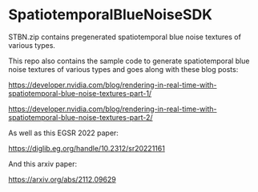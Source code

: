 # SpatiotemporalBlueNoiseSDK

STBN.zip contains pregenerated spatiotemporal blue noise textures of various types.

This repo also contains the sample code to generate spatiotemporal blue noise textures of various types and goes along with these blog posts:

https://developer.nvidia.com/blog/rendering-in-real-time-with-spatiotemporal-blue-noise-textures-part-1/

https://developer.nvidia.com/blog/rendering-in-real-time-with-spatiotemporal-blue-noise-textures-part-2/

As well as this EGSR 2022 paper:

https://diglib.eg.org/handle/10.2312/sr20221161

And this arxiv paper:

https://arxiv.org/abs/2112.09629
